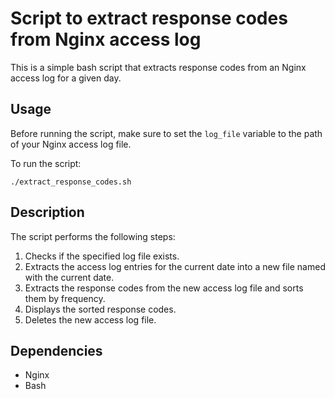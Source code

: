 <!DOCTYPE html>
<html>
<body>
  <h1>Script to extract response codes from Nginx access log</h1>
  <p>This is a simple bash script that extracts response codes from an Nginx access log for a given day.</p>

  <h2>Usage</h2>
  <p>Before running the script, make sure to set the <code>log_file</code> variable to the path of your Nginx access log file.</p>
  <p>To run the script:</p>
  <pre><code>./extract_response_codes.sh</code></pre>

  <h2>Description</h2>
  <p>The script performs the following steps:</p>
  <ol>
    <li>Checks if the specified log file exists.</li>
    <li>Extracts the access log entries for the current date into a new file named with the current date.</li>
    <li>Extracts the response codes from the new access log file and sorts them by frequency.</li>
    <li>Displays the sorted response codes.</li>
    <li>Deletes the new access log file.</li>
  </ol>

  <h2>Dependencies</h2>
  <ul>
    <li>Nginx</li>
    <li>Bash</li>
  </ul>
</body>
</html>
